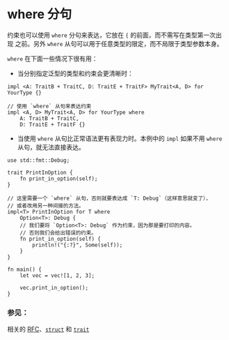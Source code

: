 # where 分句

约束也可以使用 `where` 分句来表达，它放在 `{` 的前面，而不需写在类型第一次出现
之前。另外 `where` 从句可以用于任意类型的限定，而不局限于类型参数本身。

`where` 在下面一些情况下很有用：

* 当分别指定泛型的类型和约束会更清晰时：

```rust,ignore
impl <A: TraitB + TraitC, D: TraitE + TraitF> MyTrait<A, D> for YourType {}

// 使用 `where` 从句来表达约束
impl <A, D> MyTrait<A, D> for YourType where
    A: TraitB + TraitC,
    D: TraitE + TraitF {}
```

* 当使用 `where` 从句比正常语法更有表现力时。本例中的 `impl` 如果不用
   `where` 从句，就无法直接表达。

```rust,editable
use std::fmt::Debug;

trait PrintInOption {
    fn print_in_option(self);
}

// 这里需要一个 `where` 从句，否则就要表达成 `T: Debug`（这样意思就变了），
// 或者改用另一种间接的方法。
impl<T> PrintInOption for T where
    Option<T>: Debug {
    // 我们要将 `Option<T>: Debug` 作为约束，因为那是要打印的内容。
    // 否则我们会给出错误的约束。
    fn print_in_option(self) {
        println!("{:?}", Some(self));
    }
}

fn main() {
    let vec = vec![1, 2, 3];

    vec.print_in_option();
}
```

### 参见：

相关的 [RFC][where]、[`struct`][struct] 和 [`trait`][trait]

[struct]: ../custom_types/structs.md
[trait]: ../trait.md
[where]: https://github.com/rust-lang/rfcs/blob/master/text/0135-where.md
